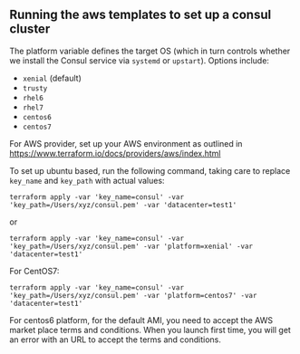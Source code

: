 ## Running the aws templates to set up a consul cluster

The platform variable defines the target OS (which in turn controls whether we install the Consul service via `systemd` or `upstart`).  Options include:

- `xenial` (default)
- `trusty`
- `rhel6`
- `rhel7`
- `centos6`
- `centos7`


For AWS provider, set up your AWS environment as outlined in https://www.terraform.io/docs/providers/aws/index.html

To set up ubuntu based, run the following command, taking care to replace `key_name` and `key_path` with actual values:

`terraform apply -var 'key_name=consul' -var 'key_path=/Users/xyz/consul.pem' -var 'datacenter=test1'`

or

`terraform apply -var 'key_name=consul' -var 'key_path=/Users/xyz/consul.pem' -var 'platform=xenial' -var 'datacenter=test1'`

For CentOS7:

`terraform apply -var 'key_name=consul' -var 'key_path=/Users/xyz/consul.pem' -var 'platform=centos7' -var 'datacenter=test1'`

For centos6 platform, for the default AMI, you need to accept the AWS market place terms and conditions. When you launch first time, you will get an error with an URL to accept the terms and conditions.
